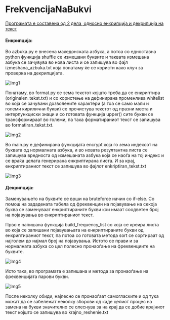 # FrekvencijaNaBukvi

<ins> Програмата е составена од 2 дела, односно енкрипција и декрипција на текст </ins>

#### Енкрипција:
Во azbuka.py е внесена македонската азбука, а потоа со едноставна python функција shuffle се 
измешани буквите и таквата измешана азбука се зачувува во нова листа и се запишува во фајл 
izmeshana_azbuka.txt која понатаму ќе се користи како клуч за проверка на декрипцијата.

![Img1](https://i.imgur.com/6jlysXE.png)

Понатаму, во format.py се зема текстот којшто треба да се енкриптира (originalen_tekst.txt) и со 
користење на дефинирана променлива whitelist во која се зачувани дозволените карактери (а тоа 
се само мали и големи кирилични букви) се прочистува текстот од празни места и 
интерпункциски знаци и со готовата функција upper() сите букви се трансформираат во големи, па 
така форматираниот текст се запишува во formatiran_tekst.txt.

![Img2](https://i.imgur.com/WYUGlhY.png)

Во main.py е дефинирана функцијата encrypt која го зема индексот на буквата од нормалната
азбука, и во новата резултантна листа се запишува вредноста од измешаната азбука која се наоѓа 
на тој индекс и се враќа целата генерирана енкриптирана листа. И за крај, енкриптираниот текст се 
запишува во фајлот enkriptiran_tekst.txt

![Img3](https://i.imgur.com/RRVWLV6.png)

#### Декрипција: 
Заменувањето на буквите се врши на bruteforce начин со if-else. Со помош на зададената табела 
од фреквенции на појавување на секоја буква се заменуваат енкриптираните букви кои имаат 
соодветен број на појавувања во енкриптираниот текст. 

Прво е напишана функција build_frequency_list со која се креира листа во која се запишани 
појавувањата на енкриптираните букви од енкриптираниот текст, па потоа со готовата метода sort 
се сортираат од најголем до најмал број на појавувања. Истото се прави и за нормалната азбука со 
цел полесно пронаоѓање на фреквенциите на буквите.

![Img4](https://i.imgur.com/wQwZKFO.png)

Исто така, во програмата е запишана и метода за пронаоѓање на фреквенцијата парови букви.

![Img5](https://i.imgur.com/XqcuAQI.png)

После неколку обиди, најлесно се пронаоѓаат самогласките и од тука можат да се забележат 
неколку зборови од каде целиот процес на замена на букви значително се олеснува за на крај да 
се добие крајниот текст којшто се запишува во krajno_reshenie.txt
